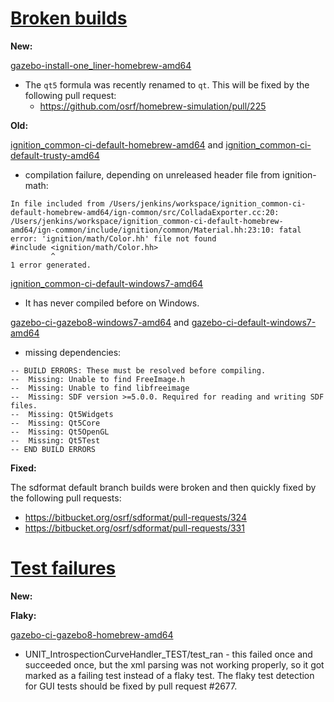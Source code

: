# [Broken builds](http://build.osrfoundation.org/view/BuildCopFail/)

**New:**

[gazebo-install-one_liner-homebrew-amd64](http://build.osrfoundation.org/view/BuildCopFail/job/gazebo-install-one_liner-homebrew-amd64/)

 * The `qt5` formula was recently renamed to `qt`. This will be fixed by the following pull request:
   * https://github.com/osrf/homebrew-simulation/pull/225

**Old:**

[ignition_common-ci-default-homebrew-amd64](http://build.osrfoundation.org/view/main/view/BuildCopFail/job/ignition_common-ci-default-homebrew-amd64/) and [ignition_common-ci-default-trusty-amd64](http://build.osrfoundation.org/view/main/view/BuildCopFail/job/ignition_common-ci-default-trusty-amd64/)

 * compilation failure, depending on unreleased header file from ignition-math:

~~~
In file included from /Users/jenkins/workspace/ignition_common-ci-default-homebrew-amd64/ign-common/src/ColladaExporter.cc:20:
/Users/jenkins/workspace/ignition_common-ci-default-homebrew-amd64/ign-common/include/ignition/common/Material.hh:23:10: fatal error: 'ignition/math/Color.hh' file not found
#include <ignition/math/Color.hh>
         ^
1 error generated.
~~~

[ignition_common-ci-default-windows7-amd64](http://build.osrfoundation.org/view/main/view/BuildCopFail/job/ignition_common-ci-default-windows7-amd64/)

 * It has never compiled before on Windows.

[gazebo-ci-gazebo8-windows7-amd64](http://build.osrfoundation.org/view/main/view/BuildCopFail/job/gazebo-ci-gazebo8-windows7-amd64/) and [gazebo-ci-default-windows7-amd64](http://build.osrfoundation.org/view/main/view/BuildCopFail/job/gazebo-ci-default-windows7-amd64/)

 * missing dependencies:

~~~
-- BUILD ERRORS: These must be resolved before compiling.
-- 	Missing: Unable to find FreeImage.h
-- 	Missing: Unable to find libfreeimage
-- 	Missing: SDF version >=5.0.0. Required for reading and writing SDF files.
-- 	Missing: Qt5Widgets
-- 	Missing: Qt5Core
-- 	Missing: Qt5OpenGL
-- 	Missing: Qt5Test
-- END BUILD ERRORS
~~~

**Fixed:**

The sdformat default branch builds were broken and then quickly fixed by the following pull requests:

 * https://bitbucket.org/osrf/sdformat/pull-requests/324
 * https://bitbucket.org/osrf/sdformat/pull-requests/331

# [Test failures](http://build.osrfoundation.org/view/BuildCopTests/)

**New:**



**Flaky:**

[gazebo-ci-gazebo8-homebrew-amd64](http://build.osrfoundation.org/view/BuildCopTests/job/gazebo-ci-gazebo8-homebrew-amd64/25/testReport/junit/(root)/UNIT_IntrospectionCurveHandler_TEST/test_ran/)

* UNIT_IntrospectionCurveHandler_TEST/test_ran - this failed once and succeeded once, but the xml parsing was not working properly, so it got marked as a failing test instead of a flaky test. The flaky test detection for GUI tests should be fixed by pull request #2677.